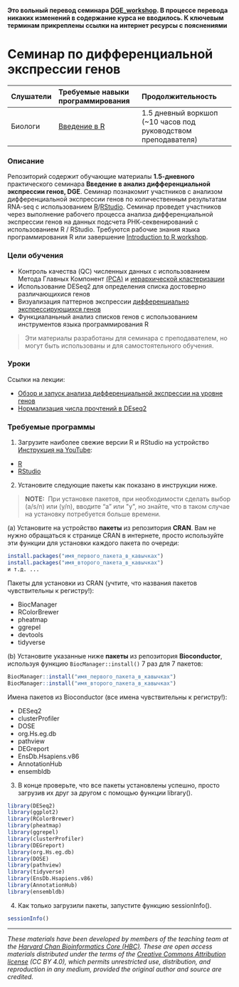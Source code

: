 **Это вольный перевод семинара [DGE_workshop](https://github.com/hbctraining/DGE_workshop). В процессе перевода никаких изменений в содержание курса не вводилось. К ключевым терминам прикреплены ссылки на интернет ресурсы с пояснениями**

# Семинар по дифференциальной экспрессии генов

| Слушатели | Требуемые навыки программирования| Продолжительность |
:----------|:----------|:----------|
| Биологи | [Введение в R](https://hbctraining.github.io/Intro-to-R/) | 1.5 дневный воркшоп (~10 часов под руководством преподавателя)|

### Описание

Репозиторий содержит обучающие материалы **1.5-дневного** практического семинара **Введение в анализ дифференциальной экспрессии генов, DGE**. Семинар познакомит участников с анализом дифференциальной экспрессии генов по количественным результатам RNA-seq с использованием [R](https://starnew.inp.nsk.su/~baldin/DataAnalysis/R/R-01-intro.pdf)/[RStudio](https://ru.wikipedia.org/wiki/RStudio). Семинар проведет участников через выполнение рабочего процесса анализа дифференциальной экспрессии генов на данных подсчета РНК-секвенирований с использованием R / RStudio. Требуются рабочие знания языка программирования R или завершение [Introduction to R workshop](https://hbctraining.github.io/Intro-to-R/).

### Цели обучения

- Контроль качества (QC) численных данных с использованием Метода Главных Компонент [(PCA)](https://www.youtube.com/watch?v=_UVHneBUBW0) и [иерархической кластеризации](https://www.youtube.com/watch?v=_UVHneBUBW0)
- Использование DESeq2 для определения списка достоверно различающихися генов
- Визуализация паттернов экспрессии [дифференциально экспрессирующихся генов](https://ru.wikipedia.org/wiki/%D0%9A%D0%BE%D0%BB%D0%B8%D1%87%D0%B5%D1%81%D1%82%D0%B2%D0%B5%D0%BD%D0%BD%D1%8B%D0%B9_%D0%B0%D0%BD%D0%B0%D0%BB%D0%B8%D0%B7_%D1%8D%D0%BA%D1%81%D0%BF%D1%80%D0%B5%D1%81%D1%81%D0%B8%D0%B8_%D0%B3%D0%B5%D0%BD%D0%BE%D0%B2)
- Функциаланьный анализ списков генов с использованием инструментов языка программирования R

> Эти материалы разработаны для семинара с преподавателем, но могут быть использованы и для самостоятельного обучения.

### Уроки

Ссылки на лекции:

* [Обзор и запуск анализа дифференциальной экспрессии на уровне генов](lessons/01_DGE_setup_and_overview.html)
* [Нормализация числа прочтений в DEseq2](lessons/02_DGE_count_normalization.html)


### Требуемые программы

1. Загрузите наиболее свежие версии R и RStudio на устройство [Инструкция на YouTube](https://www.youtube.com/watch?v=xct_zaU5zL8):

 - [R](https://cran.r-project.org/)
 - [RStudio](https://www.rstudio.com/products/rstudio/download/#download)

2. Установите следующие пакеты как показано в инструкции ниже.

> **NOTE:**  При установке пакетов, при необходимости сделать выбор (a/s/n) или (y/n), вводите “a” или "y", но знайте, что в таком случае на установку потребуется больше времени.

(a) Установите на устройство **пакеты** из репозитория **CRAN**. Вам не нужно обращаться к странице CRAN в интернете, просто используйте эти функции для установки каждого пакета по очереди:

```r
install.packages("имя_первого_пакета_в_кавычках")
install.packages("имя_второго_пакета_в_кавычках")
и т.д. ...
```

Пакеты для установки из CRAN (учтите, что названия пакетов чувствительны к регистру!):

* BiocManager
* RColorBrewer
* pheatmap
* ggrepel
* devtools
* tidyverse


(b) Установите указанные ниже **пакеты** из репозитория **Bioconductor**, используя функцию `BiocManager::install()` 7 раз для 7 пакетов:

```r
BiocManager::install("имя_первого_пакета_в_кавычках")
BiocManager::install("имя_второго_пакета_в_кавычках")

```

Имена пакетов из Bioconductor (все имена чувствительны к регистру!):

* DESeq2
* clusterProfiler
* DOSE
* org.Hs.eg.db
* pathview
* DEGreport
* EnsDb.Hsapiens.v86
* AnnotationHub
* ensembldb


3. В конце проверьте, что все пакеты установлены успешно, просто загрузив их друг за другом с помощью функции library().  

```r
library(DESeq2)
library(ggplot2)
library(RColorBrewer)
library(pheatmap)
library(ggrepel)
library(clusterProfiler)
library(DEGreport)
library(org.Hs.eg.db)
library(DOSE)
library(pathview)
library(tidyverse)
library(EnsDb.Hsapiens.v86)
library(AnnotationHub)
library(ensembldb)
```

4. Как только загрузили пакеты, запустите функцию sessionInfo().  

```r
sessionInfo()
```



****

*These materials have been developed by members of the teaching team at the [Harvard Chan Bioinformatics Core (HBC)](http://bioinformatics.sph.harvard.edu/). These are open access materials distributed under the terms of the [Creative Commons Attribution license](https://creativecommons.org/licenses/by/4.0/) (CC BY 4.0), which permits unrestricted use, distribution, and reproduction in any medium, provided the original author and source are credited.*
